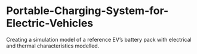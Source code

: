 # Portable-Charging-System-for-Electric-Vehicles
Creating a simulation model of a reference EV’s battery pack with electrical and thermal characteristics modelled.
